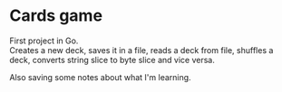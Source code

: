# Cards game
First project in Go.  
Creates a new deck, saves it in a file, reads a deck from file, shuffles a deck, converts string slice to byte slice and vice versa.  

Also saving some notes about what I'm learning.
